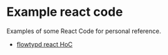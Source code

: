 # Example react code
Examples of some React Code for personal reference.

* [flowtypd react HoC](/examples/flowtyped_hoc.js)
